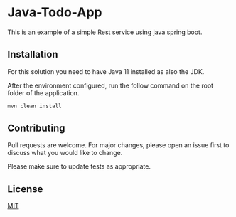 # Java-Todo-App

This is an example of a simple Rest service using java spring boot.

## Installation

For this solution you need to have Java 11 installed as also the JDK.

After the environment configured, run the follow command on the root folder of the application.

```bash
mvn clean install
```

## Contributing
Pull requests are welcome. For major changes, please open an issue first to discuss what you would like to change.

Please make sure to update tests as appropriate.

## License
[MIT](https://choosealicense.com/licenses/mit/)